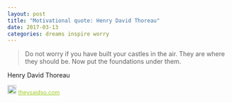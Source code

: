 ```yaml
---
layout: post
title: "Motivational quote: Henry David Thoreau"
date: 2017-03-13
categories: dreams inspire worry
---
```

> Do not worry if you have built your castles in the air. They are where they should be. Now put the foundations under them.

Henry David Thoreau

<span style="z-index:50;font-size:0.9em;"><img src="https://theysaidso.com/branding/theysaidso.png" height="20" width="20" alt="theysaidso.com"/><a href="https://theysaidso.com" title="Powered by quotes from theysaidso.com" style="color: #9fcc25; margin-left: 4px; vertical-align: middle;">theysaidso.com</a></span>
